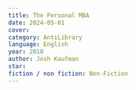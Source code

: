 ```yaml
---
title: The Personal MBA
date: 2024-05-01
cover: 
category: AntiLibrary
language: English
year: 2010
author: Josh Kaufman
star: 
fiction / non fiction: Non-Fiction
---
```

